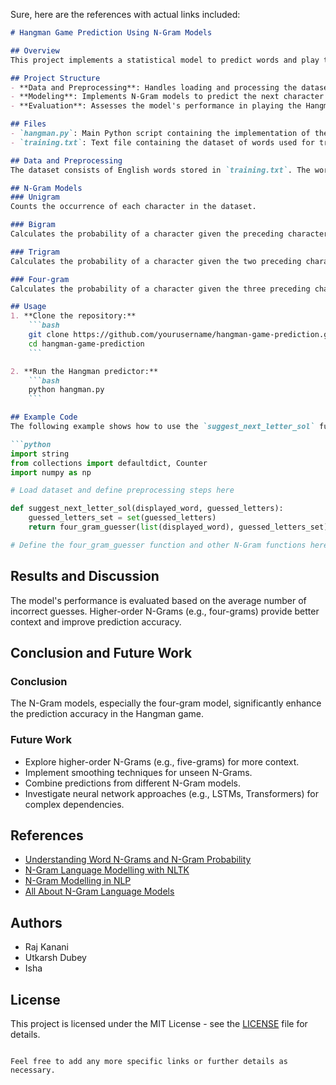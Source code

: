 Sure, here are the references with actual links included:

```markdown
# Hangman Game Prediction Using N-Gram Models

## Overview
This project implements a statistical model to predict words and play the Hangman game using N-Gram techniques. The model uses unigrams, bigrams, trigrams, and four-grams to predict the next letter in a word based on the letters guessed so far.

## Project Structure
- **Data and Preprocessing**: Handles loading and processing the dataset of words.
- **Modeling**: Implements N-Gram models to predict the next character in a word.
- **Evaluation**: Assesses the model's performance in playing the Hangman game.

## Files
- `hangman.py`: Main Python script containing the implementation of the Hangman game predictor.
- `training.txt`: Text file containing the dataset of words used for training the model.

## Data and Preprocessing
The dataset consists of English words stored in `training.txt`. The words are cleaned and prepared for training the N-Gram models. 

## N-Gram Models
### Unigram
Counts the occurrence of each character in the dataset.

### Bigram
Calculates the probability of a character given the preceding character.

### Trigram
Calculates the probability of a character given the two preceding characters.

### Four-gram
Calculates the probability of a character given the three preceding characters.

## Usage
1. **Clone the repository:**
    ```bash
    git clone https://github.com/yourusername/hangman-game-prediction.git
    cd hangman-game-prediction
    ```

2. **Run the Hangman predictor:**
    ```bash
    python hangman.py
    ```

## Example Code
The following example shows how to use the `suggest_next_letter_sol` function to predict the next letter in a Hangman game.

```python
import string
from collections import defaultdict, Counter
import numpy as np

# Load dataset and define preprocessing steps here

def suggest_next_letter_sol(displayed_word, guessed_letters):
    guessed_letters_set = set(guessed_letters)
    return four_gram_guesser(list(displayed_word), guessed_letters_set)

# Define the four_gram_guesser function and other N-Gram functions here
```

## Results and Discussion
The model's performance is evaluated based on the average number of incorrect guesses. Higher-order N-Grams (e.g., four-grams) provide better context and improve prediction accuracy.

## Conclusion and Future Work
### Conclusion
The N-Gram models, especially the four-gram model, significantly enhance the prediction accuracy in the Hangman game.

### Future Work
- Explore higher-order N-Grams (e.g., five-grams) for more context.
- Implement smoothing techniques for unseen N-Grams.
- Combine predictions from different N-Gram models.
- Investigate neural network approaches (e.g., LSTMs, Transformers) for complex dependencies.

## References
- [Understanding Word N-Grams and N-Gram Probability](https://towardsdatascience.com/understanding-word-n-grams-and-n-gram-probability-in-natural-language-processing-9d9eef0fa058)
- [N-Gram Language Modelling with NLTK](https://www.geeksforgeeks.org/n-gram-language-modelling-with-nltk/)
- [N-Gram Modelling in NLP](https://www.kdnuggets.com/2022/06/ngram-language-modeling-natural-language-processing.html)
- [All About N-Gram Language Models](https://medium.com/ml-purdue/all-about-n-gram-language-models-83c20043b79)

## Authors
- Raj Kanani
- Utkarsh Dubey
- Isha

## License
This project is licensed under the MIT License - see the [LICENSE](LICENSE) file for details.
```

Feel free to add any more specific links or further details as necessary.

